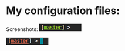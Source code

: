 # My configuration files:
Screenshots:
![alt text](https://github.com/cjhutchi/dotfiles/blob/master/screenshots/clean.png "Clean repo")

![alt text](https://github.com/cjhutchi/dotfiles/blob/master/screenshots/dirty.png "Dirty repo")

